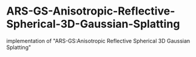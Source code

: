 # ARS-GS-Anisotropic-Reflective-Spherical-3D-Gaussian-Splatting
 implementation of "ARS-GS:Anisotropic Reflective Spherical 3D Gaussian Splatting"
